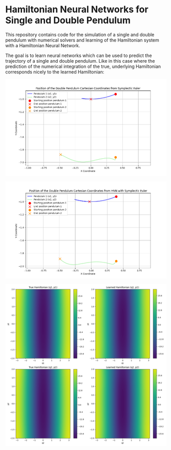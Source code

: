 # Hamiltonian Neural Networks for Single and Double Pendulum

This repository contains code for the simulation of a single and double pendulum with numerical solvers and learning of the Hamiltonian system with a Hamiltonian Neural Network. 

The goal is to learn neural networks which can be used to predict the trajectory of a single and double pendulum. 
Like in this case where the prediction of the numerical integration of the true, underlying Hamiltonian corresponds 
nicely to the learned Hamiltonian:

![Alt text](plots/traj_sympl_euler.png)

![Alt text](plots/traj_pred_HNN.png)

![Alt text](plots/learned_vs_true_hamiltonian.png)
